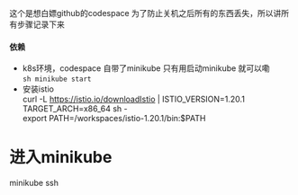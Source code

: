 这个是想白嫖github的codespace 为了防止关机之后所有的东西丢失，所以讲所有步骤记录下来



#### 依赖
- k8s环境，codespace 自带了minikube 只有用启动minikube 就可以嘞  
```sh minikube start  ```
- 安装istio  
curl -L https://istio.io/downloadIstio | ISTIO_VERSION=1.20.1 TARGET_ARCH=x86_64 sh -  
export PATH=/workspaces/istio-1.20.1/bin:$PATH




# 进入minikube
minikube ssh



